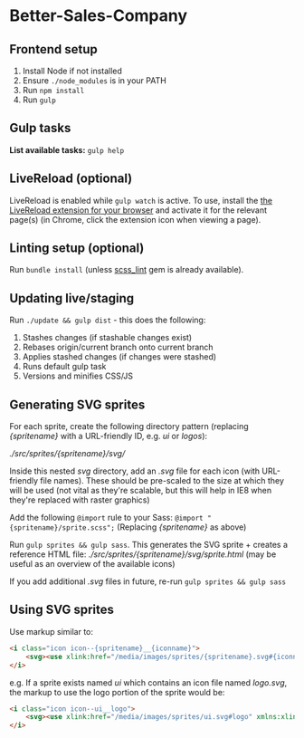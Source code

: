 # Better-Sales-Company

## Frontend setup

1. Install Node if not installed
2. Ensure `./node_modules` is in your PATH
3. Run `npm install`
4. Run `gulp`

## Gulp tasks

**List available tasks:** `gulp help`

## LiveReload (optional)

LiveReload is enabled while `gulp watch` is active. To use, install the [the LiveReload extension for your browser](http://livereload.com/extensions/) and activate it for the relevant page(s) (in Chrome, click the extension icon when viewing a page).

## Linting setup (optional)

Run `bundle install` (unless [scss_lint](https://github.com/brigade/scss-lint) gem is already available).

## Updating live/staging

Run `./update && gulp dist` - this does the following:
1. Stashes changes (if stashable changes exist)
2. Rebases origin/current branch onto current branch
3. Applies stashed changes (if changes were stashed)
4. Runs default gulp task
5. Versions and minifies CSS/JS

## Generating SVG sprites
For each sprite, create the following directory pattern (replacing _{spritename}_ with a URL-friendly ID, e.g. _ui_ or _logos_):

_./src/sprites/{spritename}/svg/_

Inside this nested _svg_ directory, add an _.svg_ file for each icon (with URL-friendly file names). These should be pre-scaled to the size at which they will be used (not vital as they're scalable, but this will help in IE8 when they're replaced with raster graphics)

Add the following `@import` rule to your Sass: `@import "{spritename}/sprite.scss";` (Replacing _{spritename}_ as above)

Run `gulp sprites && gulp sass`. This generates the SVG sprite + creates a reference HTML file: _./src/sprites/{spritename}/svg/sprite.html_ (may be useful as an overview of the available icons)

If you add additional _.svg_ files in future, re-run `gulp sprites && gulp sass`

## Using SVG sprites
Use markup similar to:

```html
<i class="icon icon--{spritename}__{iconname}">
	<svg><use xlink:href="/media/images/sprites/{spritename}.svg#{iconname}" xmlns:xlink="http://www.w3.org/1999/xlink"></use></svg>
</i>
```

e.g. If a sprite exists named _ui_ which contains an icon file named  _logo.svg_, the markup to use the logo portion of the sprite would be:

```html
<i class="icon icon--ui__logo">
	<svg><use xlink:href="/media/images/sprites/ui.svg#logo" xmlns:xlink="http://www.w3.org/1999/xlink"></use></svg>
</i>
```